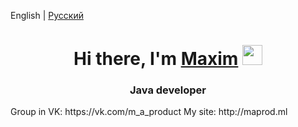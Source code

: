 English | [Русский](README_RU.md) <br>
<h1 align="center">Hi there, I'm <a href="https://daniilshat.ru/" target="_blank">Maxim</a> 
<img src="https://github.com/blackcater/blackcater/raw/main/images/Hi.gif" height="32"/></h1>
<h3 align="center">Java developer</h3>
Group in VK: https://vk.com/m_a_product
My site: http://maprod.ml
